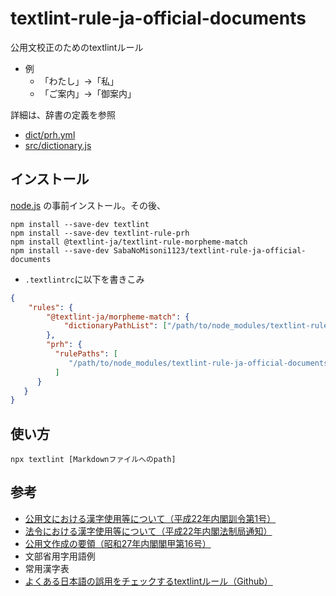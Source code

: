 # textlint-rule-ja-official-documents

公用文校正のためのtextlintルール

- 例
    - 「わたし」→「私」
    - 「ご案内」→「御案内」

詳細は、辞書の定義を参照

- [dict/prh.yml](dict/prh.yml)
- [src/dictionary.js](src/dictionary.js)

## インストール
[node.js](https://nodejs.org/ja/download/) の事前インストール。その後、

    npm install --save-dev textlint
    npm install --save-dev textlint-rule-prh
    npm install @textlint-ja/textlint-rule-morpheme-match
    npm install --save-dev SabaNoMisoni1123/textlint-rule-ja-official-documents

- `.textlintrc`に以下を書きこみ

```json
{
    "rules": {
        "@textlint-ja/morpheme-match": {
            "dictionaryPathList": ["/path/to/node_modules/textlint-rule-ja-official-documents/src/dictionary.js"]
        },
        "prh": {
          "rulePaths": [
             "/path/to/node_modules/textlint-rule-ja-official-documents/dict/prh.yml"
          ]
      }
   }
}

```

## 使い方

    npx textlint [Markdownファイルへのpath]

## 参考
- [公用文における漢字使用等について（平成22年内閣訓令第1号）](http://www.bunka.go.jp/kokugo_nihongo/sisaku/joho/joho/kijun/sanko/koyobun/pdf/kunrei.pdf)
- [法令における漢字使用等について（平成22年内閣法制局通知）](https://www.clb.go.jp/info/other/houreiniokerukanji.pdf)
- [公用文作成の要領（昭和27年内閣閣甲第16号）](http://www.bunka.go.jp/kokugo_nihongo/sisaku/joho/joho/kijun/sanko/koyobun/pdf/yoryo_ver02.pdf)
- 文部省用字用語例
- 常用漢字表
- [よくある日本語の誤用をチェックするtextlintルール（Github）](https://github.com/textlint-ja/textlint-rule-ja-no-abusage)

